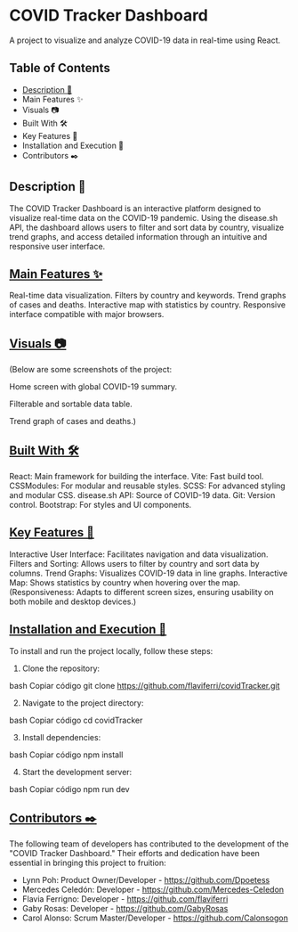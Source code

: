# COVID Tracker Dashboard
A project to visualize and analyze COVID-19 data in real-time using React.

## Table of Contents
- [Description 📝](#Description)
- Main Features ✨
- Visuals  📷
- Built With 🛠️
- Key Features  🔑
- Installation and Execution  🚀
- Contributors ✒️


## Description 📝

The COVID Tracker Dashboard is an interactive platform designed to visualize real-time data on the COVID-19 pandemic. Using the disease.sh API, the dashboard allows users to filter and sort data by country, visualize trend graphs, and access detailed information through an intuitive and responsive user interface.

## [Main Features ✨](#main-features)

Real-time data visualization.
Filters by country and keywords.
Trend graphs of cases and deaths.
Interactive map with statistics by country.
Responsive interface compatible with major browsers.


## [Visuals 📷](#visuals)

(Below are some screenshots of the project:


Home screen with global COVID-19 summary.


Filterable and sortable data table.


Trend graph of cases and deaths.)

## [Built With 🛠️](#built-with)

React: Main framework for building the interface.
Vite: Fast build tool.
CSSModules: For modular and reusable styles.
SCSS: For advanced styling and modular CSS.
disease.sh API: Source of COVID-19 data.
Git: Version control.
Bootstrap: For styles and UI components.


## [Key Features 🔑](#key-features)

Interactive User Interface: Facilitates navigation and data visualization.
Filters and Sorting: Allows users to filter by country and sort data by columns.
Trend Graphs: Visualizes COVID-19 data in line graphs.
Interactive Map: Shows statistics by country when hovering over the map.
(Responsiveness: Adapts to different screen sizes, ensuring usability on both mobile and desktop devices.)


## [Installation and Execution 🚀](#installation-and-execution)

To install and run the project locally, follow these steps:

1. Clone the repository:

bash
Copiar código
git clone https://github.com/flaviferri/covidTracker.git


2. Navigate to the project directory:

bash
Copiar código
cd covidTracker


3. Install dependencies:

bash
Copiar código
npm install

4. Start the development server:

bash
Copiar código
npm run dev

## [Contributors ✒️](#contributors)

The following team of developers has contributed to the development of the "COVID Tracker Dashboard." Their efforts and dedication have been essential in bringing this project to fruition:

- Lynn Poh: Product Owner/Developer - https://github.com/Dpoetess
- Mercedes Celedón: Developer - https://github.com/Mercedes-Celedon
- Flavia Ferrigno: Developer - https://github.com/flaviferri
- Gaby Rosas: Developer - https://github.com/GabyRosas
- Carol Alonso: Scrum Master/Developer - https://github.com/Calonsogon
